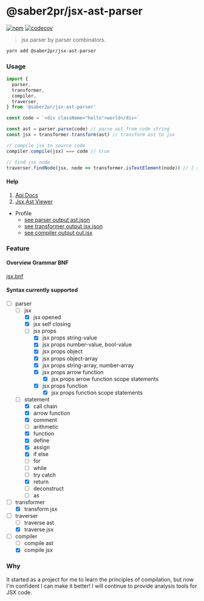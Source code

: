 # @saber2pr/jsx-ast-parser

[![npm](https://img.shields.io/npm/v/@saber2pr/jsx-ast-parser.svg?color=blue)](https://www.npmjs.com/package/@saber2pr/jsx-ast-parser)
[![codecov](https://codecov.io/gh/Saber2pr/jsx-ast-parser/branch/master/graph/badge.svg?token=DI9E88OIZU)](https://codecov.io/gh/Saber2pr/jsx-ast-parser)

> jsx parser by parser combinators.

```bash
yarn add @saber2pr/jsx-ast-parser
```

### Usage

```ts
import {
  parser,
  transformer,
  compiler,
  traverser,
} from '@saber2pr/jsx-ast-parser'

const code = `<div className="hello">world</div>`

const ast = parser.parse(code) // parse ast from code string
const jsx = transformer.transform(ast) // transform ast to jsx

// compile jsx to source code
compiler.compile(jsx) === code // true

// find jsx node
traverser.findNode(jsx, node => transformer.isTextElement(node)) // [ { tagName: 'text', nodeValue: 'world' } ]
```

#### Help

1. [Api Docs](https://saber2pr.top/jsx-ast-parser/)
2. [Jsx Ast Viewer](https://jsx-ast-viewer.vercel.app/)

- Profile
  - [see parser output ast.json](./public/ast.json)
  - [see transformer output jsx.json](./public/jsx.json)
  - [see compiler output out.jsx](./public/out.jsx)

### Feature

#### Overview Grammar BNF

[jsx.bnf](./public/jsx.bnf)

#### Syntax currently supported

- [ ] parser
  - [ ] jsx
    - [x] jsx opened
    - [x] jsx self closing
    - [ ] jsx props
      - [x] jsx props string-value
      - [x] jsx props number-value, bool-value
      - [x] jsx props object
      - [x] jsx props object-array
      - [x] jsx props string-array, number-array
      - [x] jsx props arrow function
        - [x] jsx props arrow function scope statements
      - [x] jsx props function
        - [x] jsx props function scope statements
  - [ ] statement
    - [x] call chain
    - [x] arrow function
    - [x] comment
    - [ ] arithmetic
    - [x] function
    - [x] define
    - [x] assign
    - [x] if else
    - [ ] for
    - [ ] while
    - [ ] try catch
    - [x] return
    - [ ] deconstruct
    - [ ] as
- [ ] transformer
  - [x] transform jsx
- [ ] traverser
  - [ ] traverse ast
  - [x] traverse jsx
- [ ] compiler
  - [ ] compile ast
  - [x] compile jsx

### Why

It started as a project for me to learn the principles of compilation, but now I'm confident I can make it better! I will continue to provide analysis tools for JSX code.
